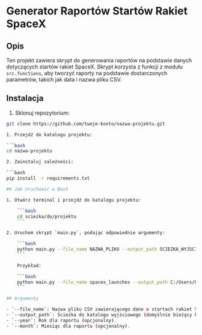 # Generator Raportów Startów Rakiet SpaceX

## Opis

Ten projekt zawiera skrypt do generowania raportów na podstawie danych dotyczących startów rakiet SpaceX.
Skrypt korzysta z funkcji z modułu `src.functions`, aby tworzyć raporty na podstawie dostarczonych parametrów, takich jak data i nazwa pliku CSV.
## Instalacja

1. Sklonuj repozytorium:

```bash
git clone https://github.com/twoje-konto/nazwa-projektu.git

1. Przejdź do katalogu projektu:

```bash
cd nazwa-projektu

2. Zainstaluj zależności:

```bash
pip install -r requirements.txt

## Jak Uruchomić w Bash

1. Otwórz terminal i przejdź do katalogu projektu:

    ```bash
    cd sciezka/do/projektu
    ```

2. Uruchom skrypt `main.py`, podając odpowiednie argumenty:

    ```bash
    python main.py --file_name NAZWA_PLIKU --output_path SCIEZKA_WYJSCIOWA --year ROK --month MIESIAC
    ```

    Przykład:

    ```bash
    python main.py --file_name spacex_launches --output_path C:/Users/User/Desktop --year 2020
    ```

## Argumenty

- `--file_name`: Nazwa pliku CSV zawierającego dane o startach rakiet SpaceX.
- `--output_path`: Ścieżka do katalogu wyjściowego (domyślnie bieżący katalog).
- `--year`: Rok dla raportu (opcjonalny).
- `--month`: Miesiąc dla raportu (opcjonalny).
